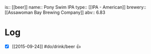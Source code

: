 is:: [[beer]]
name:: Pony Swim IPA
type:: [[IPA - American]]
brewery:: [[Assawoman Bay Brewing Company]]
abv:: 6.83

# Log
- [x] [[2015-09-24]] #do/drink/beer 👍

